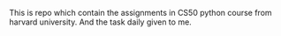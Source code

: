 This is repo which contain the assignments in CS50 python course from harvard university. And the task daily given to me.

